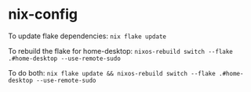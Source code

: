 # nix-config

To update flake dependencies:
`nix flake update`

To rebuild the flake for home-desktop:
`nixos-rebuild switch --flake .#home-desktop --use-remote-sudo`

To do both:
`nix flake update && nixos-rebuild switch --flake .#home-desktop --use-remote-sudo`
